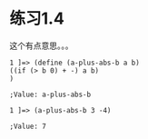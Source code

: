 练习1.4
==========
这个有点意思。。。

    1 ]=> (define (a-plus-abs-b a b)
    ((if (> b 0) + -) a b)
    )

    ;Value: a-plus-abs-b

    1 ]=> (a-plus-abs-b 3 -4)

    ;Value: 7
